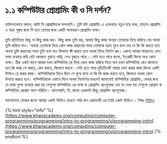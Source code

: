 # ১.১ কম্পিউটার প্রোগ্রামিং কী ও সি দর্শন?

ব্যক্তিগতভাবে বললে, আমি সি প্রোগ্রামিংকে ভালবাসি। তুমি যদি প্রোগ্রামিং এ একেবারে নতুন হয়ে থাক, তাহলে প্রোগ্রামিং এ যাত্রা শুরুর জন্য সি হবে তোমার জন্য একটি অসাধারণ প্রোগ্রামিং ভাষা।

তুমি প্রতিনিয়ত কিছু না কিছু কাজ কর। কিছু কাজ তুমি কর, আবার কিছু কাজ অন্যরা তোমাকে দিয়ে করিয়ে নেয় অথবা তুমি করিয়ে নাও। অন্যরা তোমাকে দিয়ে কোন কাজ করানোর সময় তোমাকে হয়ত মুখে বলে দেয় যে কি কি করতে হবে অথবা তুমি করানোর সময় তুমি বলে দাও কিভাবে কী করতে হবে অথবা লিখে নির্দেশ কর। এজন্য আমরা সাধারণত এমন ভাষা ব্যবহার করি যেটা আমরাও বুঝতে পারি, সেও বুঝতে পারে । সেটা হতে পারে বাংলা, ইংরেজী কিংবা অন্য কোন ভাষা। ঠিক একই ভাবে আমরা যখন কম্পিউটার কে দিয়ে কোন কাজ করিয়ে নিতে যাব তখন কম্পিউটার কেও জানাতে হবে কি কাজ সে করবে, কেন করবে, কিভাবে করবে। সেটা হতে পারে দুটি/তিনটি নাম্বার যোগ করার কাজ কিংবা একটি ভিডিও প্লে করার কাজ। কম্পিউটারকে লিখে দিলে সে বুঝে যাবে যে কি কি কাজ করতে হবে, কিভাবে অথবা কোন উপায়ে করতে হবে। কম্পিউটারকে এভাবে লিখে অথবা নির্দেশের মাধ্যমই জানানোই কম্পিউটার প্রোগ্রামিং, লেখার জন্য যে ভাষা গুলো ব্যবহার করা হয় সেগুলো কম্পিউটার এর ভাষা বা প্রোগ্রামিং ল্যাংগুয়েজ এবং যা লেখা হয় সেগুলো প্রোগ্রাম বা কম্পিউটার প্রোগ্রাম নামে পরিচিত। অ্যাসেম্বলি, সি, জাভা এরকমই কিছু প্রোগ্রামিং ল্যাংগুয়েজ।​

ভালোভাবে বোঝার জন্যে আমরা একটা ভিডিও দেখতে পারি খান একাডেমী এর তৈরি একটা ভিডিও ।  লিঙ্কঃ [ভিডিও](https://www.khanacademy.org/computing/computer-programming/programming/intro-to-programming/v/programming-intro)

{% hint style="info" %}
[https://www.khanacademy.org/computing/computer-programming/programming/intro-to-programming/v/programming-intro](https://www.khanacademy.org/computing/computer-programming/programming/intro-to-programming/v/programming-intro)
{% endhint %}

